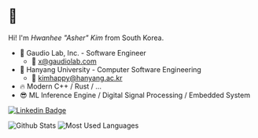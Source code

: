# 👋

Hi! I'm *Hwanhee "Asher" Kim* from South Korea.

- 🏢 Gaudio Lab, Inc. - Software Engineer
    - 📧 x@gaudiolab.com
- 🏫 Hanyang University - Computer Software Engineering
    - 📧 kimhappy@hanyang.ac.kr
- 🔥 Modern C++ / Rust / ...
- 😎 ML Inference Engine / Digital Signal Processing / Embedded System

[![Linkedin Badge](https://img.shields.io/badge/-LinkedIn-blue?style=flat-square&logo=Linkedin&logoColor=white&link=https://www.linkedin.com/in/hwanhee-kim-86072b1a1/)](https://www.linkedin.com/in/hwanhee-kim-86072b1a1/)

![Github Stats](https://github-readme-stats.vercel.app/api?username=kimhappy&show_icons=true&hide_border=true&count_private=true)
![Most Used Languages](https://github-readme-stats.vercel.app/api/top-langs/?username=kimhappy&hide_border=true&layout=compact)
